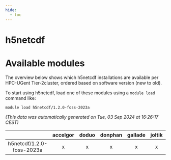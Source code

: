```yaml
---
hide:
  - toc
---
```


h5netcdf
========

# Available modules


The overview below shows which h5netcdf installations are available per HPC-UGent Tier-2cluster, ordered based on software version (new to old).

To start using h5netcdf, load one of these modules using a `module load` command like:

```shell
module load h5netcdf/1.2.0-foss-2023a
```

*(This data was automatically generated on Tue, 03 Sep 2024 at 16:26:17 CEST)*  

| |accelgor|doduo|donphan|gallade|joltik|shinx|skitty|
| :---: | :---: | :---: | :---: | :---: | :---: | :---: | :---: |
|h5netcdf/1.2.0-foss-2023a|x|x|x|x|x|x|x|
